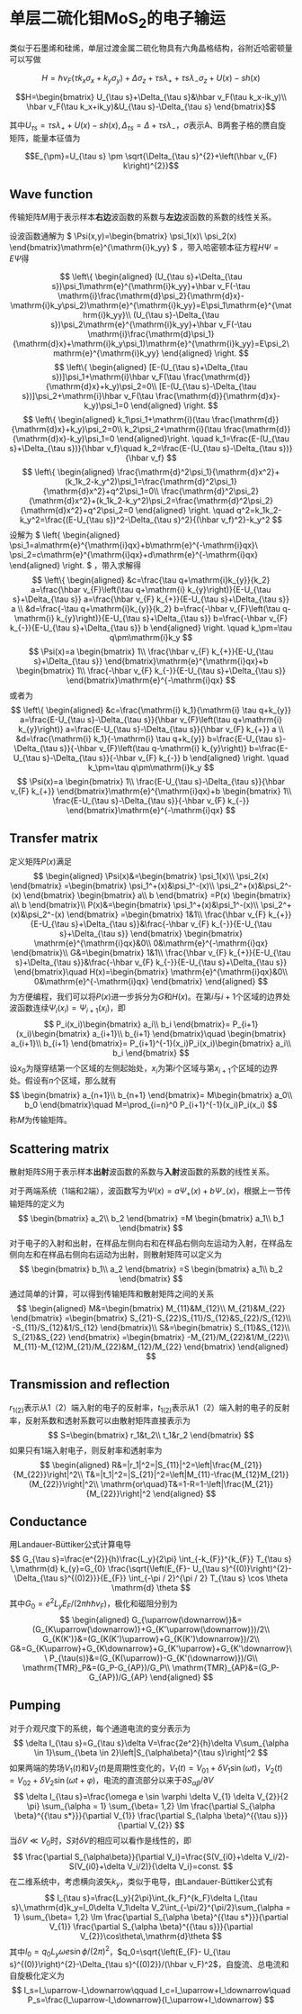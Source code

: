 # 单层二硫化钼MoS<sub>2</sub>的电子输运

类似于石墨烯和硅烯，单层过渡金属二硫化物具有六角晶格结构，谷附近哈密顿量可以写做

$$H=\hbar\nu_F(\tau k_x\sigma_x+k_y\sigma_y)+\Delta\sigma_z+\tau s\lambda_++\tau s\lambda_-\sigma_z+U(x)-sh(x)$$

$$H=\begin{bmatrix}
    U_{\tau s}+\Delta_{\tau s}&\hbar v_F(\tau k_x-ik_y)\\
    \hbar v_F(\tau k_x+ik_y)&U_{\tau s}-\Delta_{\tau s}
\end{bmatrix}$$

其中$U_{\tau s}=\tau s\lambda_++U(x)-s h(x), \Delta_{\tau s}=\Delta+\tau s\lambda_-$，$\sigma$表示A、B两套子格的赝自旋矩阵，能量本征值为

$$E_{\pm}=U_{\tau s} \pm \sqrt{\Delta_{\tau s}^{2}+\left(\hbar v_{F} k\right)^{2}}$$

## Wave function

传输矩阵$M$用于表示样本**右边**波函数的系数与**左边**波函数的系数的线性关系。

设波函数通解为
$
\Psi(x,y)=\begin{bmatrix}
    \psi_1(x)\\
    \psi_2(x)
\end{bmatrix}\mathrm{e}^{\mathrm{i}k_yy}
$
，带入哈密顿本征方程$H\Psi=E\Psi$得

$$
\left\{
\begin{aligned}
    (U_{\tau s}+\Delta_{\tau s})\psi_1\mathrm{e}^{\mathrm{i}k_yy}+\hbar v_F(-\tau \mathrm{i}\frac{\mathrm{d}\psi_2}{\mathrm{d}x}-\mathrm{i}k_y\psi_2)\mathrm{e}^{\mathrm{i}k_yy}=E\psi_1\mathrm{e}^{\mathrm{i}k_yy}\\
    (U_{\tau s}-\Delta_{\tau s})\psi_2\mathrm{e}^{\mathrm{i}k_yy}+\hbar v_F(-\tau \mathrm{i}\frac{\mathrm{d}\psi_1}{\mathrm{d}x}+\mathrm{i}k_y\psi_1)\mathrm{e}^{\mathrm{i}k_yy}=E\psi_2\mathrm{e}^{\mathrm{i}k_yy}
\end{aligned}
\right.
$$
$$
\left\{
\begin{aligned}
    [E-(U_{\tau s}+\Delta_{\tau s})]\psi_1+\mathrm{i}\hbar v_F(\tau \frac{\mathrm{d}}{\mathrm{d}x}+k_y)\psi_2=0\\
    [E-(U_{\tau s}-\Delta_{\tau s})]\psi_2+\mathrm{i}\hbar v_F(\tau \frac{\mathrm{d}}{\mathrm{d}x}-k_y)\psi_1=0
\end{aligned}
\right.
$$
$$
\left\{
\begin{aligned}
    k_1\psi_1+\mathrm{i}(\tau \frac{\mathrm{d}}{\mathrm{d}x}+k_y)\psi_2=0\\
    k_2\psi_2+\mathrm{i}(\tau \frac{\mathrm{d}}{\mathrm{d}x}-k_y)\psi_1=0
\end{aligned}\right.
\quad k_1=\frac{E-(U_{\tau s}+\Delta_{\tau s})}{\hbar v_f}\quad k_2=\frac{E-(U_{\tau s}-\Delta_{\tau s})}{\hbar v_f}
$$
$$
\left\{
\begin{aligned}
    \frac{\mathrm{d}^2\psi_1}{\mathrm{d}x^2}+(k_1k_2-k_y^2)\psi_1=\frac{\mathrm{d}^2\psi_1}{\mathrm{d}x^2}+q^2\psi_1=0\\
    \frac{\mathrm{d}^2\psi_2}{\mathrm{d}x^2}+(k_1k_2-k_y^2)\psi_2=\frac{\mathrm{d}^2\psi_2}{\mathrm{d}x^2}+q^2\psi_2=0
\end{aligned}
\right. \quad q^2=k_1k_2-k_y^2=\frac{(E-U_{\tau s})^2-\Delta_{\tau s}^2}{(\hbar v_f)^2}-k_y^2
$$
设解为
$
\left\{
\begin{aligned}
    \psi_1=a\mathrm{e}^{\mathrm{i}qx}+b\mathrm{e}^{-\mathrm{i}qx}\\
    \psi_2=c\mathrm{e}^{\mathrm{i}qx}+d\mathrm{e}^{-\mathrm{i}qx}
\end{aligned}
\right.
$
，带入求解得
$$
\left\{
\begin{aligned}
&c=\frac{\tau q+\mathrm{i}k_{y}}{k_2} a=\frac{\hbar v_{F}\left(\tau q+\mathrm{i} k_{y}\right)}{E-U_{\tau s}+\Delta_{\tau s}} a=\frac{\hbar v_{F} k_{+}}{E-U_{\tau s}+\Delta_{\tau s}} a \\
&d=\frac{-\tau q+\mathrm{i}k_{y}}{k_2} b=\frac{-\hbar v_{F}\left(\tau q-\mathrm{i} k_{y}\right)}{E-U_{\tau s}+\Delta_{\tau s}} b=\frac{-\hbar v_{F} k_{-}}{E-U_{\tau s}+\Delta_{\tau s}} b
\end{aligned}
\right.
\quad k_\pm=\tau q\pm\mathrm{i}k_y
$$
$$
\Psi(x)=a
\begin{bmatrix}
    1\\
    \frac{\hbar v_{F} k_{+}}{E-U_{\tau s}+\Delta_{\tau s}}
\end{bmatrix}\mathrm{e}^{\mathrm{i}qx}+b
\begin{bmatrix}
    1\\
    \frac{-\hbar v_{F} k_{-}}{E-U_{\tau s}+\Delta_{\tau s}}
\end{bmatrix}\mathrm{e}^{-\mathrm{i}qx}
$$
或者为
$$
\left\{
\begin{aligned}
&c=\frac{\mathrm{i} k_1}{\mathrm{i} \tau q+k_{y}} a=\frac{E-U_{\tau s}-\Delta_{\tau s}}{\hbar v_{F}\left(\tau q+\mathrm{i} k_{y}\right)} a=\frac{E-U_{\tau s}-\Delta_{\tau s}}{\hbar v_{F} k_{+}} a \\
&d=\frac{\mathrm{i} k_1}{-\mathrm{i} \tau q+k_{y}} b=\frac{E-U_{\tau s}-\Delta_{\tau s}}{-\hbar v_{F}\left(\tau q-\mathrm{i} k_{y}\right)} b=\frac{E-U_{\tau s}-\Delta_{\tau s}}{-\hbar v_{F} k_{-}} b
\end{aligned}
\right.
\quad k_\pm=\tau q\pm\mathrm{i}k_y
$$
$$
\Psi(x)=a
\begin{bmatrix}
    1\\
    \frac{E-U_{\tau s}-\Delta_{\tau s}}{\hbar v_{F} k_{+}}
\end{bmatrix}\mathrm{e}^{\mathrm{i}qx}+b
\begin{bmatrix}
    1\\
    \frac{E-U_{\tau s}-\Delta_{\tau s}}{-\hbar v_{F} k_{-}}
\end{bmatrix}\mathrm{e}^{-\mathrm{i}qx}
$$

## Transfer matrix

定义矩阵$P(x)$满足
$$
\begin{aligned}
    \Psi(x)&=\begin{bmatrix}
    \psi_1(x)\\
    \psi_2(x)
\end{bmatrix}
=\begin{bmatrix}
    \psi_1^+(x)&\psi_1^-(x)\\
    \psi_2^+(x)&\psi_2^-(x)
\end{bmatrix}
\begin{bmatrix}
    a\\
    b
\end{bmatrix}
=P(x)
\begin{bmatrix}
    a\\
    b
\end{bmatrix}\\
P(x)&=\begin{bmatrix}
    \psi_1^+(x)&\psi_1^-(x)\\
    \psi_2^+(x)&\psi_2^-(x)
\end{bmatrix}
=\begin{bmatrix}
    1&1\\
    \frac{\hbar v_{F} k_{+}}{E-U_{\tau s}+\Delta_{\tau s}}&\frac{-\hbar v_{F} k_{-}}{E-U_{\tau s}+\Delta_{\tau s}}
\end{bmatrix}
\begin{bmatrix}
    \mathrm{e}^{\mathrm{i}qx}&0\\
    0&\mathrm{e}^{-\mathrm{i}qx}
\end{bmatrix}\\
G&=\begin{bmatrix}
    1&1\\
    \frac{\hbar v_{F} k_{+}}{E-U_{\tau s}+\Delta_{\tau s}}&\frac{-\hbar v_{F} k_{-}}{E-U_{\tau s}+\Delta_{\tau s}}
\end{bmatrix}\quad
H(x)=\begin{bmatrix}
    \mathrm{e}^{\mathrm{i}qx}&0\\
    0&\mathrm{e}^{-\mathrm{i}qx}
\end{bmatrix}
\end{aligned}
$$
为方便编程，我们可以将$P(x)$进一步拆分为$G$和$H(x)$。在第$i$与$i+1$个区域的边界处波函数连续$\Psi_i(x_i)=\Psi_{i+1}(x_i)$，即
$$
P_i(x_i)\begin{bmatrix}
    a_i\\
    b_i
\end{bmatrix}=
P_{i+1}(x_i)\begin{bmatrix}
    a_{i+1}\\
    b_{i+1}
\end{bmatrix}\quad
\begin{bmatrix}
    a_{i+1}\\
    b_{i+1}
\end{bmatrix}=
P_{i+1}^{-1}(x_i)P_i(x_i)\begin{bmatrix}
    a_i\\
    b_i
\end{bmatrix}
$$
设$x_0$为隧穿结第一个区域的左侧起始处，$x_i$为第$i$个区域与第$x_{i+1}$个区域的边界处。假设有$n$个区域，那么就有
$$
\begin{bmatrix}
    a_{n+1}\\
    b_{n+1}
\end{bmatrix}=
M\begin{bmatrix}
    a_0\\
    b_0
\end{bmatrix}\quad
M=\prod_{i=n}^0 P_{i+1}^{-1}(x_i)P_i(x_i)
$$
称$M$为传输矩阵。

## Scattering matrix

散射矩阵$S$用于表示样本**出射**波函数的系数与**入射**波函数的系数的线性关系。

对于两端系统（$1$端和$2$端），波函数写为$\Psi(x)=a\Psi_+(x)+b\Psi_-(x)$，根据上一节传输矩阵的定义为
$$
\begin{bmatrix}
    a_2\\
    b_2
\end{bmatrix}
=M
\begin{bmatrix}
    a_1\\
    b_1
\end{bmatrix}
$$
对于电子的入射和出射，在样品左侧向右和在样品右侧向左运动为入射，在样品左侧向左和在样品右侧向右运动为出射，则散射矩阵可以定义为
$$
\begin{bmatrix}
    b_1\\
    a_2
\end{bmatrix}
=S
\begin{bmatrix}
    a_1\\
    b_2
\end{bmatrix}
$$
通过简单的计算，可以得到传输矩阵和散射矩阵之间的关系
$$
\begin{aligned}
    M&=\begin{bmatrix}
        M_{11}&M_{12}\\
        M_{21}&M_{22}
    \end{bmatrix}
    =\begin{bmatrix}
        S_{21}-S_{22}S_{11}/S_{12}&S_{22}/S_{12}\\
        -S_{11}/S_{12}&1/S_{12}
    \end{bmatrix}\\
    S&=\begin{bmatrix}
        S_{11}&S_{12}\\
        S_{21}&S_{22}
    \end{bmatrix}
    =\begin{bmatrix}
        -M_{21}/M_{22}&1/M_{22}\\
        M_{11}-M_{12}M_{21}/M_{22}&M_{12}/M_{22}
    \end{bmatrix}
\end{aligned}
$$

## Transmission and reflection

$r_{1(2)}$表示从1（2）端入射的电子的反射率，$t_{1(2)}$表示从1（2）端入射的电子的反射率，反射系数和透射系数可以由散射矩阵直接表示为
$$
S=\begin{bmatrix}
    r_1&t_2\\
    t_1&r_2
\end{bmatrix}
$$
如果只有1端入射电子，则反射率和透射率为
$$
\begin{aligned}
    R&=|r_1|^2=|S_{11}|^2=\left|\frac{M_{21}}{M_{22}}\right|^2\\
    T&=|t_1|^2=|S_{21}|^2=\left|M_{11}-\frac{M_{12}M_{21}}{M_{22}}\right|^2\\
    \mathrm{or\quad}T&=1-R=1-\left|\frac{M_{21}}{M_{22}}\right|^2
\end{aligned}
$$

## Conductance

用Landauer-Büttiker公式计算电导
$$
G_{\tau s}=\frac{e^{2}}{h}\frac{L_y}{2\pi} \int_{-k_{F}}^{k_{F}} T_{\tau s} \,\mathrm{d} k_{y}=G_{0} \frac{\sqrt{\left(E_{F}- U_{\tau s}^{(0)}\right)^{2}-\Delta_{\tau s}^{(0)2}}}{E_{F}} \int_{-\pi / 2}^{\pi / 2} T_{\tau s} \cos \theta \mathrm{d} \theta
$$
其中$G_{0}=e^{2} L_{y} E_{F} /\left(2 \pi h \hbar v_{F}\right)$，极化和磁阻分别为
$$
\begin{aligned}
    G_{\uparrow(\downarrow)}&=(G_{K\uparrow(\downarrow)}+G_{K'\uparrow(\downarrow)})/2\\
    G_{K(K')}&=(G_{K(K')\uparrow}+G_{K(K')\downarrow})/2\\
    G&=G_{K\uparrow}+G_{K\downarrow}+G_{K'\uparrow}+G_{K'\downarrow}\\
    P_{\tau(s)}&=(G_{K(\uparrow)}-G_{K'(\downarrow)})/G\\
    \mathrm{TMR}_P&=(G_P-G_{AP})/G_P\\
    \mathrm{TMR}_{AP}&=(G_P-G_{AP})/G_{AP}
\end{aligned}
$$

## Pumping

对于介观尺度下的系统，每个通道电流的变分表示为
$$
\delta I_{\tau s}=G_{\tau s}\delta V=\frac{2e^2}{h}\delta V\sum_{\alpha \in 1}\sum_{\beta \in 2}\left|S_{\alpha\beta}^{\tau s}\right|^2
$$
如果两端的势场$V_1(t)$和$V_2(t)$是周期性变化的，$V_1(t)=V_{01}+\delta V_1 \sin(\omega t)$，$V_2(t)=V_{02}+\delta V_2 \sin(\omega t+\varphi)$，电流的直流部分以来于$\partial S_{\alpha\beta}/\partial V$
$$
\delta I_{\tau s}=\frac{\omega e \sin \varphi \delta V_{1} \delta V_{2}}{2 \pi} \sum_{\alpha = 1} \sum_{\beta= 1,2} \Im \frac{\partial S_{\alpha \beta}^{{\tau s*}}}{\partial V_{1}} \frac{\partial S_{\alpha \beta}^{{\tau s}}}{\partial V_{2}}
$$
当$\delta V\ll V_0$时，$S$对$\delta V$的相应可以看作是线性的，即
$$
\frac{\partial S_{\alpha\beta}}{\partial V_i}=\frac{S(V_{i0}+\delta V_i/2)-S(V_{i0}+\delta V_i/2)}{\delta V_i}=const.
$$
在二维系统中，考虑横向波矢$k_y$，类似于电导，由Landauer-Büttiker公式有
$$
I_{\tau s}=\frac{L_y}{2\pi}\int_{k_F}^{k_F}\delta I_{\tau s}\,\mathrm{d}k_y=I_0\delta V_1\delta V_2\int_{-\pi/2}^{\pi/2}\sum_{\alpha = 1} \sum_{\beta= 1,2} \Im \frac{\partial S_{\alpha \beta}^{{\tau s*}}}{\partial V_{1}} \frac{\partial S_{\alpha \beta}^{{\tau s}}}{\partial V_{2}}\cos\theta\,\mathrm{d}\theta
$$
其中$I_0=q_0L_y\omega e \sin \phi/(2\pi)^2$，$q_0=\sqrt{\left(E_{F}- U_{\tau s}^{(0)}\right)^{2}-\Delta_{\tau s}^{(0)2}}/(\hbar v_F)^2$，自旋流、总电流和自旋极化定义为
$$
I_s=I_\uparrow-I_\downarrow\qquad I_c=I_\uparrow+I_\downarrow\quad P_s=\frac{I_\uparrow-I_\downarrow}{I_\uparrow+I_\downarrow}
$$
